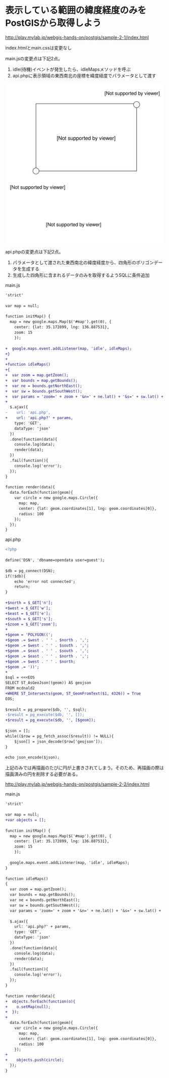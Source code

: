 # 表示している範囲の緯度経度のみをPostGISから取得しよう

http://play.mylab.jp/webgis-hands-on/postgis/sample-2-1/index.html

index.htmlとmain.cssは変更なし

main.jsの変更点は下記2点。

1. idle(待機)イベントが発生したら、idleMapsメソッドを呼ぶ
2. api.phpに表示領域の東西南北の座標を緯度経度でパラメータとして渡す

![表示領域](img/02-01.svg)

api.phpの変更点は下記2点。

1. パラメータとして渡された東西南北の緯度経度から、四角形のポリゴンデータを生成する
2. 生成した四角形に含まれるデータのみを取得するようSQLに条件追加

main.js

```diff
'strict'

var map = null;

function initMap() {
  map = new google.maps.Map($('#map').get(0), {
    center: {lat: 35.172899, lng: 136.887531},
    zoom: 15
    });

+  google.maps.event.addListener(map, 'idle', idleMaps);
+}
+
+function idleMaps()
+{
+  var zoom = map.getZoom();
+  var bounds = map.getBounds();
+  var ne = bounds.getNorthEast();
+  var sw = bounds.getSouthWest();
+  var params = 'zoom=' + zoom + '&n=' + ne.lat() + '&s=' + sw.lat() + '&e=' + ne.lng() + '&w=' + sw.lng();
+
  $.ajax({
-    url: 'api.php',
+    url: 'api.php?' + params,
    type: 'GET',
    dataType: 'json'
  })
  .done(function(data){
    console.log(data);
    render(data);
  })
  .fail(function(){
    console.log('error');
  });
}

function render(data){
  data.forEach(function(geom){
    var circle = new google.maps.Circle({
      map: map,
      center: {lat: geom.coordinates[1], lng: geom.coordinates[0]},
      radius: 100
    });
  });
}
```

api.php

```diff
<?php

define('DSN', 'dbname=opendata user=guest');

$db = pg_connect(DSN);
if(!$db){
    echo 'error not connected';
    return;
}

+$north = $_GET['n'];
+$west = $_GET['w'];
+$east = $_GET['e'];
+$south = $_GET['s'];
+$zoom = $_GET['zoom'];
+
+$geom = 'POLYGON((';
+$geom .= $west . ' ' . $north . ',';
+$geom .= $west . ' ' . $south . ',';
+$geom .= $east . ' ' . $south . ',';
+$geom .= $east . ' ' . $north . ',';
+$geom .= $west . ' ' . $north;
+$geom .= '))';
+
$sql = <<<EOS
SELECT ST_AsGeoJson((geom)) AS geojson
FROM mcdnald2
+WHERE ST_Intersects(geom, ST_GeomFromText($1, 4326)) = True
EOS;

$result = pg_prepare($db, '', $sql);
-$result = pg_execute($db, '', []);
+$result = pg_execute($db, '', [$geom]);

$json = [];
while(($row = pg_fetch_assoc($result)) != NULL){
    $json[] = json_decode($row['geojson']);
}

echo json_encode($json);
```

上記のみでは再描画のたびに円が上書きされてしまう。そのため、再描画の際は描画済みの円を削除する必要がある。

http://play.mylab.jp/webgis-hands-on/postgis/sample-2-2/index.html

main.js

```diff
'strict'

var map = null;
+var objects = [];

function initMap() {
  map = new google.maps.Map($('#map').get(0), {
    center: {lat: 35.172899, lng: 136.887531},
    zoom: 15
    });

  google.maps.event.addListener(map, 'idle', idleMaps);
}

function idleMaps()
{
  var zoom = map.getZoom();
  var bounds = map.getBounds();
  var ne = bounds.getNorthEast();
  var sw = bounds.getSouthWest();
  var params = 'zoom=' + zoom + '&n=' + ne.lat() + '&s=' + sw.lat() + '&e=' + ne.lng() + '&w=' + sw.lng();

  $.ajax({
    url: 'api.php?' + params,
    type: 'GET',
    dataType: 'json'
  })
  .done(function(data){
    console.log(data);
    render(data);
  })
  .fail(function(){
    console.log('error');
  });
}

function render(data){
+  objects.forEach(function(o){
+    o.setMap(null);
+  });
+
  data.forEach(function(geom){
    var circle = new google.maps.Circle({
      map: map,
      center: {lat: geom.coordinates[1], lng: geom.coordinates[0]},
      radius: 100
    });
+
+    objects.push(circle);
  });
}
```
